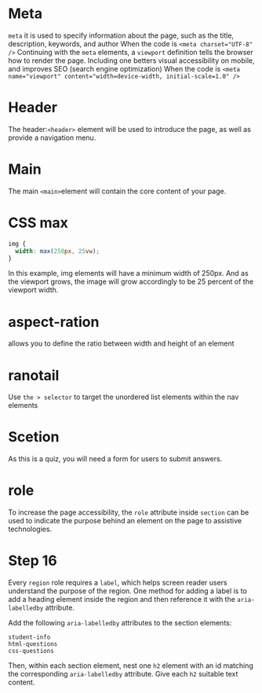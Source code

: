 # Meta
`meta` it is used to specify information about the page, such as the title, description, keywords, and author When the code is `<meta charset="UTF-8" />`
Continuing with the `meta` elements, a `viewport` definition tells the browser how to render the page. Including one betters visual accessibility on mobile, and improves SEO (search engine optimization) When the code is `<meta name="viewport" content="width=device-width, initial-scale=1.0" />`
# Header
The header:`<header>` element will be used to introduce the page, as well as provide a navigation menu.
# Main
The main `<main>`element will contain the core content of your page.

# CSS max
```css 
img {
  width: max(250px, 25vw);
}
```
In this example, img elements will have a minimum width of 250px. And as the viewport grows, the image will grow accordingly to be 25 percent of the viewport width.


# aspect-ration
allows you to define the ratio between width and height of an element

# ranotail
Use `the > selector` to target the unordered list elements within the nav elements

# Scetion
As this is a quiz, you will need a form for users to submit answers.

# role 
To increase the page accessibility, the `role` attribute inside `section` can be used to indicate the purpose behind an element on the page to assistive technologies.

# Step 16
Every `region` role requires a `label`, which helps screen reader users understand the purpose of the region. One method for adding a label is to add a heading element inside the region and then reference it with the `aria-labelledby` attribute.

Add the following `aria-labelledby` attributes to the section elements:

```
student-info
html-questions
css-questions
```
Then, within each section element, nest one `h2` element with an id matching the corresponding `aria-labelledby` attribute. Give each `h2` suitable text content.